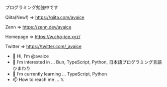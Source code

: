 プログラミング勉強中です

Qiita(New!) => https://qiita.com/avaice

Zenn => https://zenn.dev/avaice

Homepage => https://w.cho-ice.xyz/ 

Twitter => https://twitter.com/_avaice

- 👋 Hi, I’m @avaice
- 👀 I’m interested in ... Bun, TypeScript, Python, 日本語プログラミング言語ひまわり
- 🌱 I’m currently learning ... TypeScript, Python
- 📫 How to reach me ... 𝕏

<!---
avaice/avaice is a ✨ special ✨ repository because its `README.md` (this file) appears on your GitHub profile.
You can click the Preview link to take a look at your changes.
--->
